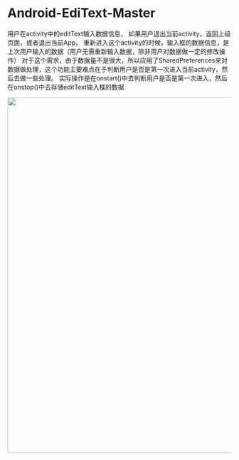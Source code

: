 # Android-EdiText-Master
用户在activity中的editText输入数据信息，
如果用户退出当前activity，返回上级页面，或者退出当前App，
重新进入这个activity的时候，输入框的数据信息，是上次用户输入的数据（用户无需重新输入数据，除非用户对数据做一定的修改操作）
对于这个需求，由于数据量不是很大，所以应用了SharedPreferences来对数据做处理，这个功能主要难点在于判断用户是否是第一次进入当前activity，然后去做一些处理。
实际操作是在onstart()中去判断用户是否是第一次进入，然后在onstop()中去存储editText输入框的数据

<img src="https://img-blog.csdnimg.cn/a07c88cbb29d4859b90598d2858b2e83.gif" width=800>
